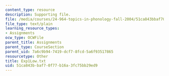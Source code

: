 ```yaml
---
content_type: resource
description: Supporting file.
file: /media/courses/24-964-topics-in-phonology-fall-2004/51ca843bbaf70f77b16a3fc75bb29ed9_Exp1Low.txt
file_type: text/plain
learning_resource_types:
- Assignments
ocw_type: OCWFile
parent_title: Assignments
parent_type: CourseSection
parent_uid: 7a6c9b94-7419-dcf7-8fcd-5a6f93517865
resourcetype: Other
title: Exp1Low.txt
uid: 51ca843b-baf7-0f77-b16a-3fc75bb29ed9
---
```

